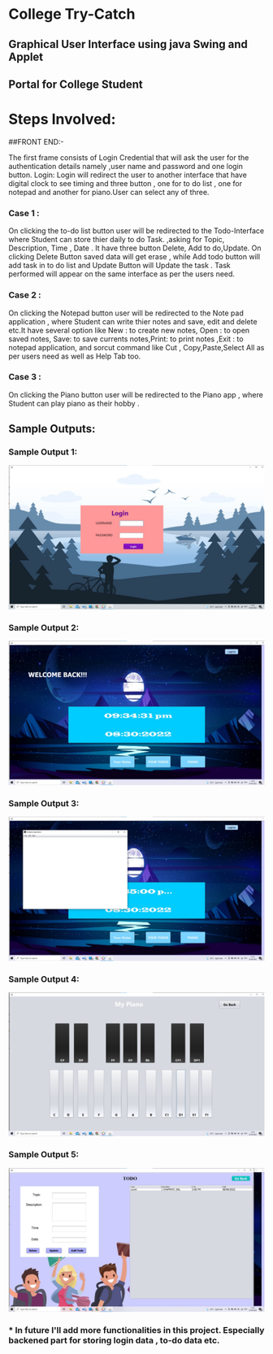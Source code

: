 # College Try-Catch 

## Graphical User Interface using java Swing and Applet

##  Portal for College Student

# Steps Involved:

##FRONT END:-

The first frame consists of Login Credential that will ask the user for the authentication details namely ,user name and password and one login button. Login: Login      will redirect the user to another interface that  have digital clock to see timing and three button , one for to do list , one for notepad and another for piano.User    can select any of three. 

### Case 1 :
On clicking the to-do list button user will be redirected to the Todo-Interface where Student can store thier daily to do Task. ,asking for Topic,    Description, Time , Date . It have three button Delete, Add to do,Update. On clicking Delete Button saved data will get erase , while Add todo button  will add task in to do list and Update Button will Update the task . Task performed will appear on the same interface as per the users need.

### Case 2 :
On clicking the Notepad button user will be redirected to the Note pad application , where Student can  write thier notes and save, edit and delete etc.It   have several option like New : to create new notes, Open : to open saved notes, Save: to save currents notes,Print: to print notes ,Exit : to notepad application, and sorcut command like Cut , Copy,Paste,Select All as per users need as well as Help Tab too.

### Case 3 : 
On clicking the Piano button user will be redirected to the Piano app , where Student can play piano as their hobby .

## Sample Outputs:
### Sample Output 1:
![Sample Output 1](https://github.com/priyasng/College-Try-Catch/blob/main/images/login.jpeg)

### Sample Output 2:
![Sample Output 2](https://github.com/priyasng/College-Try-Catch/blob/main/images/digitalclock.jpeg)


### Sample Output 3:
![Sample Output 3](https://github.com/priyasng/College-Try-Catch/blob/main/images/notepadapp.jpeg)


### Sample Output 4:
![Sample Output 4](https://github.com/priyasng/College-Try-Catch/blob/main/images/piano.jpeg)


### Sample Output 5:
![Sample Output 5](https://github.com/priyasng/College-Try-Catch/blob/main/images/todo.jpeg)



### * In future I'll add more functionalities in this project. Especially backened part for storing login  data , to-do data etc.
